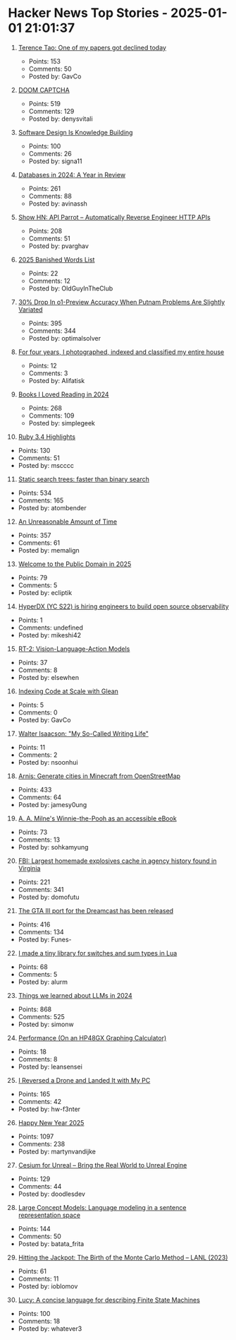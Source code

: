 # Hacker News Top Stories - 2025-01-01 21:01:37

1. [Terence Tao: One of my papers got declined today](https://mathstodon.xyz/@tao/113721192051328193)
   - Points: 153
   - Comments: 50
   - Posted by: GavCo

2. [DOOM CAPTCHA](https://doom-captcha.vercel.app/)
   - Points: 519
   - Comments: 129
   - Posted by: denysvitali

3. [Software Design Is Knowledge Building](https://olano.dev/blog/software-design-is-knowledge-building/)
   - Points: 100
   - Comments: 26
   - Posted by: signa11

4. [Databases in 2024: A Year in Review](https://www.cs.cmu.edu/~pavlo/blog/2025/01/2024-databases-retrospective.html)
   - Points: 261
   - Comments: 88
   - Posted by: avinassh

5. [Show HN: API Parrot – Automatically Reverse Engineer HTTP APIs](https://apiparrot.com/)
   - Points: 208
   - Comments: 51
   - Posted by: pvarghav

6. [2025 Banished Words List](https://www.lssu.edu/lake-superior-state-university-unveils-2025-banished-words-list/)
   - Points: 22
   - Comments: 12
   - Posted by: OldGuyInTheClub

7. [30% Drop In o1-Preview Accuracy When Putnam Problems Are Slightly Variated](https://openreview.net/forum?id=YXnwlZe0yf&noteId=yrsGpHd0Sf)
   - Points: 395
   - Comments: 344
   - Posted by: optimalsolver

8. [For four years, I photographed, indexed and classified my entire house](https://www.katalog-barbaraiweins.com)
   - Points: 12
   - Comments: 3
   - Posted by: Alifatisk

9. [Books I Loved Reading in 2024](https://thoughts.wyounas.com/p/books-i-enjoyed-most-in-2024)
   - Points: 268
   - Comments: 109
   - Posted by: simplegeek

10. [Ruby 3.4 Highlights](https://blog.sinjakli.co.uk/2025/01/01/ruby-3-4-highlights/)
   - Points: 130
   - Comments: 51
   - Posted by: mscccc

11. [Static search trees: faster than binary search](https://curiouscoding.nl/posts/static-search-tree/)
   - Points: 534
   - Comments: 165
   - Posted by: atombender

12. [An Unreasonable Amount of Time](https://allenpike.com/2024/an-unreasonable-amount-of-time)
   - Points: 357
   - Comments: 61
   - Posted by: memalign

13. [Welcome to the Public Domain in 2025](https://blog.archive.org/2025/01/01/welcome-to-the-public-domain-in-2025/)
   - Points: 79
   - Comments: 5
   - Posted by: ecliptik

14. [HyperDX (YC S22) is hiring engineers to build open source observability](https://www.ycombinator.com/companies/hyperdx/jobs)
   - Points: 1
   - Comments: undefined
   - Posted by: mikeshi42

15. [RT-2: Vision-Language-Action Models](https://robotics-transformer2.github.io/)
   - Points: 37
   - Comments: 8
   - Posted by: elsewhen

16. [Indexing Code at Scale with Glean](https://engineering.fb.com/2024/12/19/developer-tools/glean-open-source-code-indexing/)
   - Points: 5
   - Comments: 0
   - Posted by: GavCo

17. [Walter Isaacson: "My So-Called Writing Life"](https://lehnews.wordpress.com/2014/03/25/walter-isaacson-my-so-called-writing-life/)
   - Points: 11
   - Comments: 2
   - Posted by: nsoonhui

18. [Arnis: Generate cities in Minecraft from OpenStreetMap](https://github.com/louis-e/arnis)
   - Points: 433
   - Comments: 64
   - Posted by: jamesy0ung

19. [A. A. Milne's Winnie-the-Pooh as an accessible eBook](https://tilde.zone/@gluejar/113749300977151258)
   - Points: 73
   - Comments: 13
   - Posted by: sohkamyung

20. [FBI: Largest homemade explosives cache in agency history found in Virginia](https://thehill.com/national-security/5061535-virginia-man-arrested-explosives/)
   - Points: 221
   - Comments: 341
   - Posted by: domofutu

21. [The GTA III port for the Dreamcast has been released](https://gitlab.com/skmp/dca3-game)
   - Points: 416
   - Comments: 134
   - Posted by: Funes-

22. [I made a tiny library for switches and sum types in Lua](https://github.com/alurm/lua-match)
   - Points: 68
   - Comments: 5
   - Posted by: alurm

23. [Things we learned about LLMs in 2024](https://simonwillison.net/2024/Dec/31/llms-in-2024/)
   - Points: 868
   - Comments: 525
   - Posted by: simonw

24. [Performance (On an HP48GX Graphing Calculator)](http://masochistcoder.blogspot.com/2016/05/performance.html)
   - Points: 18
   - Comments: 8
   - Posted by: leansensei

25. [I Reversed a Drone and Landed It with My PC](https://www.hardbreak.wiki/network-analysis/protocols/application-layer/proprietary-protocols/parrot-anafi-drone-reverse-engineering)
   - Points: 165
   - Comments: 42
   - Posted by: hw-f3nter

26. [Happy New Year 2025](undefined)
   - Points: 1097
   - Comments: 238
   - Posted by: martynvandijke

27. [Cesium for Unreal – Bring the Real World to Unreal Engine](https://cesium.com/platform/cesium-for-unreal/)
   - Points: 129
   - Comments: 44
   - Posted by: doodlesdev

28. [Large Concept Models: Language modeling in a sentence representation space](https://github.com/facebookresearch/large_concept_model)
   - Points: 144
   - Comments: 50
   - Posted by: batata_frita

29. [Hitting the Jackpot: The Birth of the Monte Carlo Method – LANL (2023)](https://www.lanl.gov/media/publications/actinide-research-quarterly/first-quarter-2023/hitting-the-jackpot-the-birth-of-the-monte-carlo-method)
   - Points: 61
   - Comments: 11
   - Posted by: ioblomov

30. [Lucy: A concise language for describing Finite State Machines](https://pkg.spooky.click/lucylang/)
   - Points: 100
   - Comments: 18
   - Posted by: whatever3

